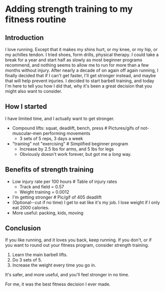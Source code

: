 # Adding strength training to my fitness routine

## Introduction 

I love running. Except that it makes my shins hurt, or my knee, or my hip, or my achilles tendon. I tried shoes, form drills, physical therapy. I could take a break for a year and start half as slowly as most beginner programs recommend, and nothing seems to allow me to run for more than a few months without injury. After nearly a decade of on again off again running, I finally decided that if I can't get faster, I'll get stronger instead, and maybe that will help prevent injuries. I decided to start barbell training, and today I'm here to tell you how I did that, why it's been a great decision that you might also want to consider.

## How I started

I have limited time, and I actually want to get stronger.

- Compound lifts: squat, deadlift, bench, press                 # Pictures/gifs of not-muscular-men performing movements
	- 3 sets of 5 reps, 3 days a week
- "training" not "exercising"                                   # Simplified beginner program
	- Increase by 2.5 lbs for arms, and 5 lbs for legs
	- Obviously doesn't work forever, but got me a *long* way.

## Benefits of strength training

- Low injury rate per 100 hours     # Table of injury rates
	- Track and field = 0.57
	- Weight training = 0.0012
- I'm getting stronger               # Pic/gif of 405 deadlift
- (Optional--cut if no time) I get to eat like it's my job. I lose weight if I only eat 2000 calories.
- More useful: packing, kids, moving

## Conclusion

If you like running, and it loves you back, keep running. If you don't, or if you want to round out your fitness program, consider strength training.

1. Learn the main barbell lifts.
1. Do 3 sets of 5.
1. Increase the weight every time you go in.

It's safer, and more useful, and you'll feel stronger in no time.

For me, it was the best fitness decision I ever made.
